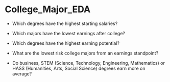 # College_Major_EDA
- Which degrees have the highest starting salaries? 

- Which majors have the lowest earnings after college?

- Which degrees have the highest earning potential?

- What are the lowest risk college majors from an earnings standpoint?

- Do business, STEM (Science, Technology, Engineering, Mathematics) or HASS (Humanities, Arts, Social Science) degrees earn more on average?

